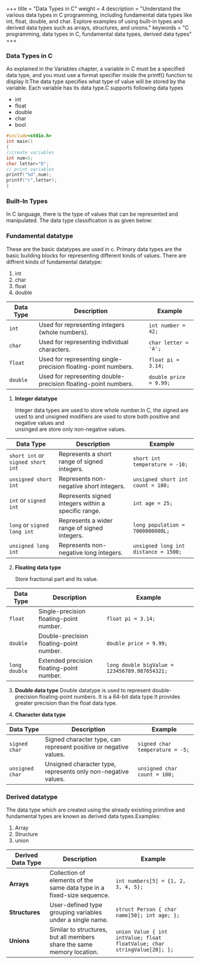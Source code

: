 +++
title = "Data Types in C"
weight = 4
description = "Understand the various data types in C programming, including fundamental data types like int, float, double, and char. Explore examples of using built-in types and derived data types such as arrays, structures, and unions."
keywords = "C programming, data types in C, fundamental data types, derived data types"
+++

### Data Types in C
As explained in the Variables chapter, a variable in C must be a specified data type, and you must use a format specifier inside the printf() function to display it:The data type specifies what type of value will be stored by the variable. Each variable has its data type.C supports following data types
- int
- float
- double
- char
- bool
```c
#include<stdio.h>
int main()
{
//create variables
int num=5;
char letter="D";
// print variables
printf("%d",num);
printf("c",letter);
}
```

### Built-In Types
In C language, there is the type of values that can be represented and manipulated. The data type classification is as given below:

### Fundamental datatype
These are the basic datatypes are used in c. Primary data types are the basic building blocks for representing different kinds of values. There are diffrent kinds of fundamental datatype:
1) int
2) char
3) float
4) double

| Data Type          | Description                                                | Example                     |
|---------------------|------------------------------------------------------------|-----------------------------|
| `int`               | Used for representing integers (whole numbers).             | `int number = 42;`          |
| `char`              | Used for representing individual characters.               | `char letter = 'A';`        |
| `float`             | Used for representing single-precision floating-point numbers. | `float pi = 3.14;`         |
| `double`            | Used for representing double-precision floating-point numbers. | `double price = 9.99;`     |

1) **Integer datatype**

   Integer data types are used to store whole number.In C, the signed are used to  and unsigned modifiers are used to store both positive and negative values and  
   unsinged are store only non-negative values.

| Data Type                 | Description                                               | Example                                   |
|---------------------------|-----------------------------------------------------------|-------------------------------------------|
| `short int` or `signed short int` | Represents a short range of signed integers.               | `short int temperature = -10;`            |
| `unsigned short int`      | Represents non-negative short integers.                    | `unsigned short int count = 100;`         |
| `int` or `signed int`     | Represents signed integers within a specific range.        | `int age = 25;`                            |
| `long` or `signed long int`| Represents a wider range of signed integers.               | `long population = 7000000000L;`          |
| `unsigned long int`       | Represents non-negative long integers.                     | `unsigned long int distance = 1500;`      |

2) **Floating data type**

   Store fractional part and its value.

| Data Type      | Description                                      | Example                     |
|-----------------|--------------------------------------------------|-----------------------------|
| `float`         | Single-precision floating-point number.          | `float pi = 3.14;`         |
| `double`        | Double-precision floating-point number.          | `double price = 9.99;`     |
| `long double`   | Extended precision floating-point number.        | `long double bigValue = 123456789.987654321;` |

3) **Double data type**
   Double datatype is used to represent double-precision floating-point numbers. It is a 64-bit data type.It provides greater precision than the float data type.

4) **Character data type**

| Data Type            | Description                                  | Example                       |
|-----------------------|----------------------------------------------|-------------------------------|
| `signed char`        | Signed character type, can represent positive or negative values. | `signed char temperature = -5;` |
| `unsigned char`      | Unsigned character type, represents only non-negative values.      | `unsigned char count = 100;`   |

### Derived datatype
The data type which are created using the already exisiting primitive and fundamental types are known as derived data types.Examples:
1) Array
2) Structure
3) union

| Derived Data Type | Description                                              | Example                                   |
|-------------------|----------------------------------------------------------|-------------------------------------------|
| **Arrays**        | Collection of elements of the same data type in a fixed-size sequence. | `int numbers[5] = {1, 2, 3, 4, 5};`       |
| **Structures**    | User-defined type grouping variables under a single name. | `struct Person { char name[50]; int age; };` |
| **Unions**        | Similar to structures, but all members share the same memory location. | `union Value { int intValue; float floatValue; char stringValue[20]; };` |






